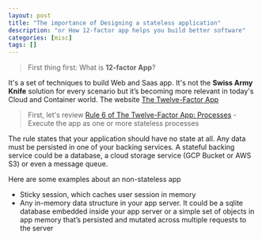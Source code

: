 ```yaml
---
layout: post
title: "The importance of Designing a stateless application"
description: "or How 12-factor app helps you build better software"
categories: [misc]
tags: []
---
```


> First thing first: What is **12-factor App**?

It's a set of techniques to build Web and Saas app. It's not the **Swiss Army Knife** solution for
every scenario but it’s becoming more relevant in today's Cloud and Container world.
The website [The Twelve-Factor App](https://12factor.net/) 

> First, let's review [Rule 6 of The Twelve-Factor App: Processes](https://12factor.net/processes) - Execute the app as one or more stateless processes

The rule states that your application should have no state at all. Any data must be persisted in one of your backing services. A stateful backing service could be a database, a cloud storage service (GCP Bucket or AWS S3) or even a message queue.

Here are some examples about an non-stateless app
- Sticky session, which caches user session in memory
- Any in-memory data structure in your app server. It could be a sqlite database embedded inside your app server or a simple set of objects in app memory that’s persisted and mutated across multiple requests to the server

